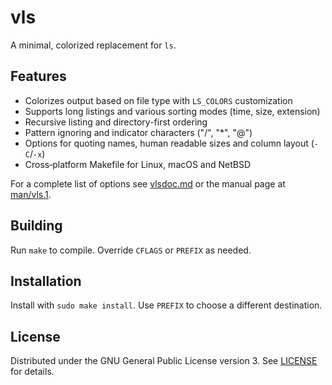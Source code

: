 # vls

A minimal, colorized replacement for `ls`.

## Features
- Colorizes output based on file type with `LS_COLORS` customization
- Supports long listings and various sorting modes (time, size, extension)
- Recursive listing and directory-first ordering
- Pattern ignoring and indicator characters ("/", "*", "@")
- Options for quoting names, human readable sizes and column layout (`-C`/`-x`)
- Cross‑platform Makefile for Linux, macOS and NetBSD

For a complete list of options see [vlsdoc.md](./vlsdoc.md) or the manual page at [man/vls.1](./man/vls.1).

## Building
Run `make` to compile. Override `CFLAGS` or `PREFIX` as needed.

## Installation
Install with `sudo make install`. Use `PREFIX` to choose a different destination.

## License
Distributed under the GNU General Public License version 3. See [LICENSE](./LICENSE) for details.

